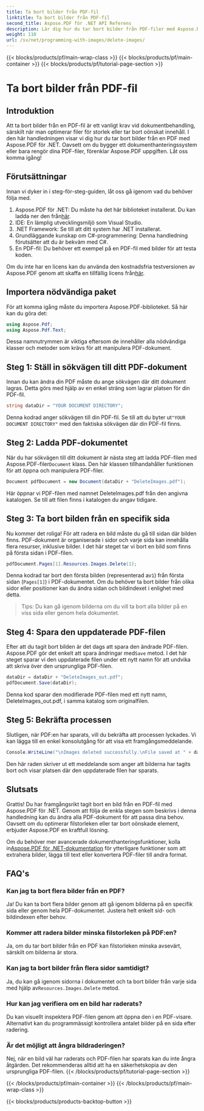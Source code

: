 ```yaml
---
title: Ta bort bilder från PDF-fil
linktitle: Ta bort bilder från PDF-fil
second_title: Aspose.PDF för .NET API Referens
description: Lär dig hur du tar bort bilder från PDF-filer med Aspose.PDF för .NET i en enkel, steg-för-steg handledning. Optimera PDF-filer genom att enkelt ta bort oönskade bilder.
weight: 110
url: /sv/net/programming-with-images/delete-images/
---
```


{{< blocks/products/pf/main-wrap-class >}}
{{< blocks/products/pf/main-container >}}
{{< blocks/products/pf/tutorial-page-section >}}

# Ta bort bilder från PDF-fil

## Introduktion

Att ta bort bilder från en PDF-fil är ett vanligt krav vid dokumentbehandling, särskilt när man optimerar filer för storlek eller tar bort oönskat innehåll. I den här handledningen visar vi dig hur du tar bort bilder från en PDF med Aspose.PDF för .NET. Oavsett om du bygger ett dokumenthanteringssystem eller bara rengör dina PDF-filer, förenklar Aspose.PDF uppgiften. Låt oss komma igång!

## Förutsättningar

Innan vi dyker in i steg-för-steg-guiden, låt oss gå igenom vad du behöver följa med.

1.  Aspose.PDF för .NET: Du måste ha det här biblioteket installerat. Du kan ladda ner den från[här](https://releases.aspose.com/pdf/net/).
2. IDE: En lämplig utvecklingsmiljö som Visual Studio.
3. .NET Framework: Se till att ditt system har .NET installerat.
4. Grundläggande kunskap om C#-programmering: Denna handledning förutsätter att du är bekväm med C#.
5. En PDF-fil: Du behöver ett exempel på en PDF-fil med bilder för att testa koden.

 Om du inte har en licens kan du använda den kostnadsfria testversionen av Aspose.PDF genom att skaffa en tillfällig licens från[här](https://purchase.aspose.com/temporary-license/).

## Importera nödvändiga paket

För att komma igång måste du importera Aspose.PDF-biblioteket. Så här kan du göra det:

```csharp
using Aspose.Pdf;
using Aspose.Pdf.Text;
```

Dessa namnutrymmen är viktiga eftersom de innehåller alla nödvändiga klasser och metoder som krävs för att manipulera PDF-dokument.

## Steg 1: Ställ in sökvägen till ditt PDF-dokument

Innan du kan ändra din PDF måste du ange sökvägen där ditt dokument lagras. Detta görs med hjälp av en enkel sträng som lagrar platsen för din PDF-fil.

```csharp
string dataDir = "YOUR DOCUMENT DIRECTORY";
```

 Denna kodrad anger sökvägen till din PDF-fil. Se till att du byter ut`"YOUR DOCUMENT DIRECTORY"` med den faktiska sökvägen där din PDF-fil finns.

## Steg 2: Ladda PDF-dokumentet

 När du har sökvägen till ditt dokument är nästa steg att ladda PDF-filen med Aspose.PDF-filer`Document` klass. Den här klassen tillhandahåller funktionen för att öppna och manipulera PDF-filer.

```csharp
Document pdfDocument = new Document(dataDir + "DeleteImages.pdf");
```

Här öppnar vi PDF-filen med namnet DeleteImages.pdf från den angivna katalogen. Se till att filen finns i katalogen du angav tidigare.

## Steg 3: Ta bort bilden från en specifik sida

Nu kommer det roliga! För att radera en bild måste du gå till sidan där bilden finns. PDF-dokument är organiserade i sidor och varje sida kan innehålla flera resurser, inklusive bilder. I det här steget tar vi bort en bild som finns på första sidan i PDF-filen.

```csharp
pdfDocument.Pages[1].Resources.Images.Delete(1);
```

 Denna kodrad tar bort den första bilden (representerad av`1`) från första sidan (`Pages[1]`) i PDF-dokumentet. Om du behöver ta bort bilder från olika sidor eller positioner kan du ändra sidan och bildindexet i enlighet med detta.

> Tips: Du kan gå igenom bilderna om du vill ta bort alla bilder på en viss sida eller genom hela dokumentet.

## Steg 4: Spara den uppdaterade PDF-filen

 Efter att du tagit bort bilden är det dags att spara den ändrade PDF-filen. Aspose.PDF gör det enkelt att spara ändringar med`Save` metod. I det här steget sparar vi den uppdaterade filen under ett nytt namn för att undvika att skriva över den ursprungliga PDF-filen.

```csharp
dataDir = dataDir + "DeleteImages_out.pdf";
pdfDocument.Save(dataDir);
```

Denna kod sparar den modifierade PDF-filen med ett nytt namn, DeleteImages_out.pdf, i samma katalog som originalfilen.

## Steg 5: Bekräfta processen

Slutligen, när PDF:en har sparats, vill du bekräfta att processen lyckades. Vi kan lägga till en enkel konsolutgång för att visa ett framgångsmeddelande.

```csharp
Console.WriteLine("\nImages deleted successfully.\nFile saved at " + dataDir);
```

Den här raden skriver ut ett meddelande som anger att bilderna har tagits bort och visar platsen där den uppdaterade filen har sparats.

## Slutsats

Grattis! Du har framgångsrikt tagit bort en bild från en PDF-fil med Aspose.PDF för .NET. Genom att följa de enkla stegen som beskrivs i denna handledning kan du ändra alla PDF-dokument för att passa dina behov. Oavsett om du optimerar filstorleken eller tar bort oönskade element, erbjuder Aspose.PDF en kraftfull lösning.

 Om du behöver mer avancerade dokumenthanteringsfunktioner, kolla in[Aspose.PDF för .NET-dokumentation](https://reference.aspose.com/pdf/net/) för ytterligare funktioner som att extrahera bilder, lägga till text eller konvertera PDF-filer till andra format.

## FAQ's

### Kan jag ta bort flera bilder från en PDF?
Ja! Du kan ta bort flera bilder genom att gå igenom bilderna på en specifik sida eller genom hela PDF-dokumentet. Justera helt enkelt sid- och bildindexen efter behov.

### Kommer att radera bilder minska filstorleken på PDF:en?
Ja, om du tar bort bilder från en PDF kan filstorleken minska avsevärt, särskilt om bilderna är stora.

### Kan jag ta bort bilder från flera sidor samtidigt?
 Ja, du kan gå igenom sidorna i dokumentet och ta bort bilder från varje sida med hjälp av`Resources.Images.Delete` metod.

### Hur kan jag verifiera om en bild har raderats?
Du kan visuellt inspektera PDF-filen genom att öppna den i en PDF-visare. Alternativt kan du programmässigt kontrollera antalet bilder på en sida efter radering.

### Är det möjligt att ångra bildraderingen?
Nej, när en bild väl har raderats och PDF-filen har sparats kan du inte ångra åtgärden. Det rekommenderas alltid att ha en säkerhetskopia av den ursprungliga PDF-filen.
{{< /blocks/products/pf/tutorial-page-section >}}

{{< /blocks/products/pf/main-container >}}
{{< /blocks/products/pf/main-wrap-class >}}

{{< blocks/products/products-backtop-button >}}
